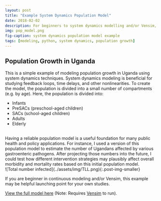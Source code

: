 ```yaml
---
layout: post
title: "Example System Dynamics Population Model"
date: 2018-02-02
description: For beginners to system dynamics modelling and/or Vensim, this is an example model that uses population data from Uganda to show some basic continuous modeling principles.
img: pop_model.png
fig-caption: system dynamics population model example
tags: [modeling, python, system dynamics, population growth]
---
```


## Population Growth in Uganda
This is a simple example of modeling population growth in Uganda using system dynamics techniques. System dynamics modeling is beneficial for studying feedback loops, time delays, and other nonlinearities. To create the model, the population is divided into a small number of compartments (e.g. by age). Here, the population is divided into\:
* Infants
* PreSACs (preschool-aged children)
* SACs (school-aged children)
* Adults
* Elderly

<br>
Having a reliable population model is a useful foundation for many public health and policy applications. For instance, I used a version of this population model to estimate the number of Ugandans affected by various gastroenteric pathogens. After projecting those numbers into the future, I could test how different intervention strategies may plausibly affect overall morbidity and mortality rates based on this initial population model.

<br>
![Total number infected](../assets/img/TLL.png){:.post-img-smaller}

If you are beginner in continuous modeling and/or Vensim, this example may be helpful launching point for your own studies.

[View the full model here](https://github.com/shannongross/code_support/tree/master/vensim_population_model) (Note: Requires [Vensim](https://vensim.com/vensim-software/) to run).
